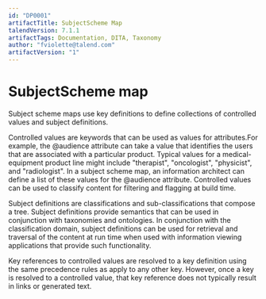 ```yaml
---
id: "DP0001"
artifactTitle: SubjectScheme Map
talendVersion: 7.1.1
artifactTags: Documentation, DITA, Taxonomy
author: "fviolette@talend.com"
artifactVersion: "1"
---
```


# SubjectScheme map 

Subject scheme maps use key definitions to define collections of controlled values and subject definitions.

Controlled values are keywords that can be used as values for attributes.For example, the @audience attribute can take a value that identifies the users that are associated with a particular product. Typical values for a medical-equipment product line might include "therapist", "oncologist", "physicist", and "radiologist". In a subject scheme map, an information architect can define a list of these values for the @audience attribute. Controlled values can be used to classify content for filtering and flagging at build time.

Subject definitions are classifications and sub-classifications that compose a tree. Subject definitions provide semantics that can be used in conjunction with taxonomies and ontologies. In conjunction with the classification domain, subject definitions can be used for retrieval and traversal of the content at run time when used with information viewing applications that provide such functionality.

Key references to controlled values are resolved to a key definition using the same precedence rules as apply to any other key. However, once a key is resolved to a controlled value, that key reference does not typically result in links or generated text.
